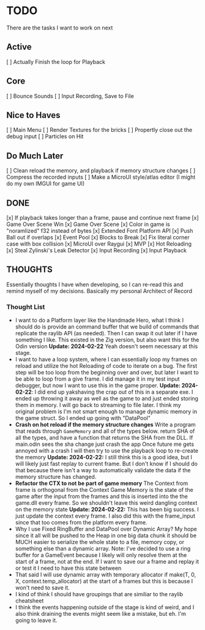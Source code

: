 # TODO

There are the tasks I want to work on next

## Active

[ ] Actually Finish the loop for Playback

## Core

[ ] Bounce Sounds
[ ] Input Recording, Save to File

## Nice to Haves

[ ] Main Menu
[ ] Render Textures for the bricks
[ ] Propertly close out the debug input
[ ] Particles on Hit

## Do Much Later

[ ] Clean reload the memory, and playback if memory structure changes
[ ] Compress the recorded inputs
[ ] Make a MicroUI style/atlas editor (I might do my own IMGUI for game UI)

## DONE

[x] If playback takes longer than a frame, pause and continue next frame
[x] Game Over Scene Win
[x] Game Over Scene
[x] Color in game is "noramlized" f32 instead of bytes
[x] Extended Font Platform API
[x] Push Ball out if overlaps
[x] Event Pool
[x] Blocks to Break
[x] Fix literal corner case with box collision
[x] MicroUI over Raygui
[x] MVP
[x] Hot Reloading
[x] Steal Zylinski's Leak Detector
[x] Input Recording
[x] Input Playback

## THOUGHTS

Essentially thoughts I have when developing, so I can re-read this and remind
myself of my decisions. Basically my personal Architect of Record

### Thought List

- I want to do a Platform layer like the Handmade Hero,
  what I think I should do is provide an command buffer
  that we build of commands that replicate the
  raylib API (as needed). Then I can swap it out later
  if I have something I like. This existed in the Zig
  version, but also want this for the Odin version
  **Update: 2024-02-22** Yeah doesn't seem necessary at
  this stage.
- I want to have a loop system, where I can essentially
  loop my frames on reload and utilize the hot Reloading
  of code to iterate on a bug. The first step will be too
  loop from the beginning over and over, but later I want
  to be able to loop from a give frame. I did manage it in
  my test input debugger, but now I want to use this in the
  game proper.
  **Update: 2024-02-22**: I did end up yakshaving the
  crap out of this in a separate exe. I ended up throwing it away
  as well as the game to and just ended storing them in memory. I
  will go back to streaming to file later. I think my original
  problem is I'm not smart enough to manage dynamic memory in the
  game struct. So I ended up going with "DataPool"
- **Crash on hot reload if the memory structure changes**
  Write a program that reads through `GameMemory` and
  all of the types below. return SHA of all the types,
  and have a function that returns the SHA from the DLL.
  If main.odin sees the sha change just crash the app
  Once future me gets annoyed with a crash I will then
  try to use the playback loop to re-create the memory
  **Update: 2024-02-22:** I still think this is a good idea,
  but I will likely just fast replay to current frame. But
  I don't know if I should do that because there isn't a way
  to automatically validate the data if the memory structure has
  changed.
- **Refactor the CTX to not be part of game memory**
  The Context from frame is orthogonal from the Context
  Game Memory is the state of the game after the input from the frames
  and this is inserted into the the game.dll every frame. So we shouldn't
  leave this weird dangling context on the memory state
  **Update: 2024-02-22:** This has been big success. I just update the
  context every frame. I also did this with the frame_input since
  that too comes from the platform every frame.
- Why I use Fixed RingBuffer and DataPool over Dynamic Array?
  My hope since it all will be pushed to the Heap in one big data chunk
  it should be MUCH easier to serialize the whole state to a
  file, memory copy, or something else than a dynamic array.
  Note: I've decided to use a ring buffer for a GameEvent because
  I likely will only resolve them at the start of a frame, not at
  the end. If I want to save our a frame and replay it or test it
  I need to have this state between
- That said I will use dynamic array with temporary allocator
  if make(T, 0, X, context.temp_allocator) at the start of a frames
  but this is because I won't need to save it.
- I kind of think I should have groupings that are similiar to the
  raylib cheatsheet
- I think the events happening outside of the stage is kind of weird,
  and I also think draining the events might seem like a mistake, but
  eh. I'm going to leave it.
